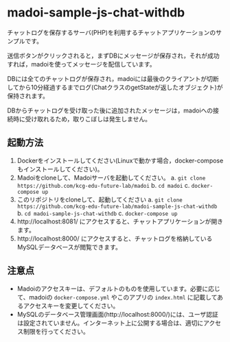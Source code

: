 # madoi-sample-js-chat-withdb

チャットログを保存するサーバ(PHP)を利用するチャットアプリケーションのサンプルです。

送信ボタンがクリックされると，まずDBにメッセージが保存され，それが成功すれば，madoiを使ってメッセージを配信しています。

DBには全てのチャットログが保存され，madoiには最後のクライアントが切断してから10分経過するまでログ(ChatクラスのgetStateが返したオブジェクト)が保持されます。

DBからチャットログを受け取った後に追加されたメッセージは，madoiへの接続時に受け取れるため，取りこぼしは発生しません。

## 起動方法

1. Dockerをインストールしてください(Linuxで動かす場合，docker-composeもインストールしてください)。
2. Madoiをcloneして、Madoiサーバを起動してください。
    a. `git clone https://github.com/kcg-edu-future-lab/madoi`
    b. `cd madoi`
    c. `docker-compose up`
3. このリポジトリをcloneして、起動してください
    a. `git clone https://github.com/kcg-edu-future-lab/madoi-sample-js-chat-withdb`
    b. `cd madoi-sample-js-chat-withdb`
    c. `docker-compose up`
4. http://localhost:8081/ にアクセスすると、チャットアプリケーションが開きます。
5. http://localhost:8000/ にアクセスすると、チャットログを格納しているMySQLデータベースが閲覧できます。

## 注意点
- Madoiのアクセスキーは、デフォルトのものを使用しています。必要に応じて、madoiの `docker-compose.yml` やこのアプリの `index.html` に記載してあるアクセスキーを変更してください。
- MySQLのデータベース管理画面(http://localhost:8000/)には、ユーザ認証は設定されていません。インターネット上に公開する場合は、適切にアクセス制限を行ってください。
